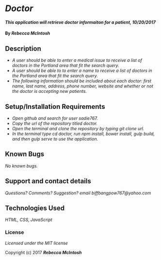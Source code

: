 # _Doctor_

#### _This application will retrieve doctor informaiton for a patient, 10/20/2017_

#### By _**Rebecca McIntosh**_

## Description

* _A user should be able to enter a medical issue to receive a list of doctors in the Portland area that fit the search query._
* _A user should be able to to enter a name to receive a list of doctors in the Portland area that fit the search query._
* _The following information should be included about each doctor: first name, last name, address, phone number, website and whether or not the doctor is accepting new patients._

## Setup/Installation Requirements

* _Open github and search for user sadie767._
* _Copy the url of the repository titled doctor._
* _Open the terminal and clone the repository by typing git clone url._
* _In the terminal type cd doctor, run npm install, bower install, gulp build, and then gulp serve to use the application._

## Known Bugs

_No known bugs._

## Support and contact details

_Questions? Comments? Suggestion? email biffbangpow767@yahoo.com_

## Technologies Used

_HTML, CSS, JavaScript_

### License

*Licensed under the MIT license*

Copyright (c) 2017 **_Rebecca McIntosh_**
